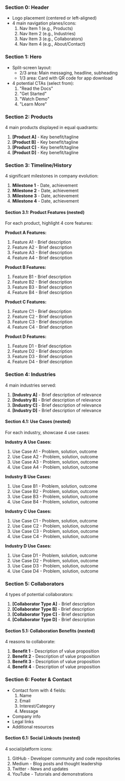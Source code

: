 ### Section 0: Header
- Logo placement (centered or left-aligned)
- 4 main navigation planes/icons:
  1. Nav Item 1 (e.g., Products)
  2. Nav Item 2 (e.g., Industries)
  3. Nav Item 3 (e.g., Collaborators)
  4. Nav Item 4 (e.g., About/Contact)

### Section 1: Hero
- Split-screen layout:
  - 2/3 area: Main messaging, headline, subheading
  - 1/3 area: Card with QR code for app download
- 4 potential CTAs (select from):
  1. "Read the Docs"
  2. "Get Started"
  3. "Watch Demo"
  4. "Learn More"

### Section 2: Products
4 main products displayed in equal quadrants:
1. **[Product A]** - Key benefit/tagline
2. **[Product B]** - Key benefit/tagline
3. **[Product C]** - Key benefit/tagline
4. **[Product D]** - Key benefit/tagline

### Section 3: Timeline/History
4 significant milestones in company evolution:
1. **Milestone 1** - Date, achievement
2. **Milestone 2** - Date, achievement
3. **Milestone 3** - Date, achievement
4. **Milestone 4** - Date, achievement

#### Section 3.1: Product Features (nested)
For each product, highlight 4 core features:

**Product A Features:**
1. Feature A1 - Brief description
2. Feature A2 - Brief description
3. Feature A3 - Brief description
4. Feature A4 - Brief description

**Product B Features:**
1. Feature B1 - Brief description
2. Feature B2 - Brief description
3. Feature B3 - Brief description
4. Feature B4 - Brief description

**Product C Features:**
1. Feature C1 - Brief description
2. Feature C2 - Brief description
3. Feature C3 - Brief description
4. Feature C4 - Brief description

**Product D Features:**
1. Feature D1 - Brief description
2. Feature D2 - Brief description
3. Feature D3 - Brief description
4. Feature D4 - Brief description

### Section 4: Industries
4 main industries served:
1. **[Industry A]** - Brief description of relevance
2. **[Industry B]** - Brief description of relevance
3. **[Industry C]** - Brief description of relevance
4. **[Industry D]** - Brief description of relevance

#### Section 4.1: Use Cases (nested)
For each industry, showcase 4 use cases:

**Industry A Use Cases:**
1. Use Case A1 - Problem, solution, outcome
2. Use Case A2 - Problem, solution, outcome
3. Use Case A3 - Problem, solution, outcome
4. Use Case A4 - Problem, solution, outcome

**Industry B Use Cases:**
1. Use Case B1 - Problem, solution, outcome
2. Use Case B2 - Problem, solution, outcome
3. Use Case B3 - Problem, solution, outcome
4. Use Case B4 - Problem, solution, outcome

**Industry C Use Cases:**
1. Use Case C1 - Problem, solution, outcome
2. Use Case C2 - Problem, solution, outcome
3. Use Case C3 - Problem, solution, outcome
4. Use Case C4 - Problem, solution, outcome

**Industry D Use Cases:**
1. Use Case D1 - Problem, solution, outcome
2. Use Case D2 - Problem, solution, outcome
3. Use Case D3 - Problem, solution, outcome
4. Use Case D4 - Problem, solution, outcome

### Section 5: Collaborators
4 types of potential collaborators:
1. **[Collaborator Type A]** - Brief description
2. **[Collaborator Type B]** - Brief description
3. **[Collaborator Type C]** - Brief description
4. **[Collaborator Type D]** - Brief description

#### Section 5.1: Collaboration Benefits (nested)
4 reasons to collaborate:
1. **Benefit 1** - Description of value proposition
2. **Benefit 2** - Description of value proposition
3. **Benefit 3** - Description of value proposition
4. **Benefit 4** - Description of value proposition

### Section 6: Footer & Contact
- Contact form with 4 fields:
  1. Name
  2. Email
  3. Interest/Category
  4. Message
- Company info
- Legal links
- Additional resources

#### Section 6.1: Social Linkouts (nested)
4 social/platform icons:
1. GitHub - Developer community and code repositories
2. Medium - Blog posts and thought leadership
3. Twitter - News and updates
4. YouTube - Tutorials and demonstrations
